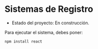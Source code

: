 <h1>Sistemas de Registro</h1>

- Estado del proyecto: En construcción.

Para ejecutar el sistema, debes poner:

```npm install react```
